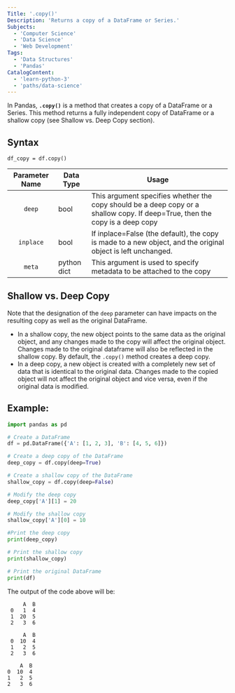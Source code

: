 ```yaml
---
Title: '.copy()'
Description: 'Returns a copy of a DataFrame or Series.'
Subjects:
  - 'Computer Science'
  - 'Data Science'
  - 'Web Development'
Tags:
  - 'Data Structures'
  - 'Pandas'
CatalogContent:
  - 'learn-python-3'
  - 'paths/data-science'
---
```


In Pandas, **`.copy()`** is a method that creates a copy of a DataFrame or a Series. This method returns a fully independent copy of DataFrame or a shallow copy (see Shallow vs. Deep Copy section).

## Syntax

```pseudo
df_copy = df.copy()
```

| Parameter Name | Data Type                | Usage                                                                                                                             |
| :------------: | ------------------------ | --------------------------------------------------------------------------------------------------------------------------------- |
|     `deep`     | bool                     | This argument specifies whether the copy should be a deep copy or a shallow copy. If deep=True, then the copy is a deep copy      |
|    `inplace`   | bool                     | If inplace=False (the default), the copy is made to a new object, and the original object is left unchanged.                      |
|     `meta`     | python dict              | This argument is used to specify metadata to be attached to the copy                                                              |

## Shallow vs. Deep Copy

Note that the designation of the `deep` parameter can have impacts on the resulting copy as well as the original DataFrame.

- In a shallow copy, the new object points to the same data as the original object, and any changes made to the copy will affect the original object. Changes made to the original dataframe will also be reflected in the shallow copy. By default, the `.copy()` method creates a deep copy. 
- In a deep copy, a new object is created with a completely new set of data that is identical to the original data. Changes made to the copied object will not affect the original object and vice versa, even if the original data is modified. 

## Example:

```py
import pandas as pd

# Create a DataFrame
df = pd.DataFrame({'A': [1, 2, 3], 'B': [4, 5, 6]})

# Create a deep copy of the DataFrame
deep_copy = df.copy(deep=True)

# Create a shallow copy of the DataFrame
shallow_copy = df.copy(deep=False)

# Modify the deep copy
deep_copy['A'][1] = 20

# Modify the shallow copy
shallow_copy['A'][0] = 10

#Print the deep copy
print(deep_copy)

# Print the shallow copy
print(shallow_copy)

# Print the original DataFrame
print(df)
```
The output of the code above will be:

```shell
     A  B
 0   1  4
 1  20  5
 2   3  6

     A  B
 0  10  4
 1   2  5
 2   3  6

    A  B
0  10  4
1   2  5
2   3  6
```


